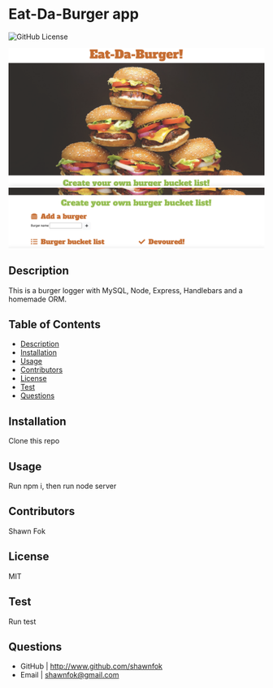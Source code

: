 
  
# Eat-Da-Burger app
![GitHub License](https://img.shields.io/badge/license-MIT-brightgreen)

![Eat-Da-Burger](/public/assets/img/burger-1.png)
![Eat-Da-Burger](/public/assets/img/burger-2.png)

## Description
This is a burger logger with MySQL, Node, Express, Handlebars and a homemade ORM.

## Table of Contents
* [Description](#description)
* [Installation](#installation)
* [Usage](#usage)
* [Contributors](#contributors)
* [License](#license)
* [Test](#test)
* [Questions](#questions)

## Installation
Clone this repo

## Usage
Run npm i, then run node server

## Contributors
Shawn Fok

## License
MIT

## Test
Run test

## Questions
* GitHub | http://www.github.com/shawnfok
* Email | shawnfok@gmail.com
